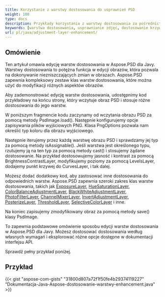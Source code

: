 ```yaml
---
title: Korzystanie z warstwy dostosowania do usprawnień PSD
weight: 100
type: docs
description: Przykłady korzystania z warstwy dostosowania za pośrednictwem Aspose.PSD dla Javy
keywords: [warstwa dostosowania, usprawnianie zdjęć, dostosowanie krzywych, usprawnienie poziomów, odwracanie, filtr zdjęć,  psd api, java, przykład kodu]
url: pl/java/adjustment-layer-enhancement/
---
```


## **Omówienie**

Ten artykuł omawia edycję warstw dostosowania w Aspose.PSD dla Javy. Warstwy dostosowania to potężna funkcja w edycji obrazów, która pozwala na dokonywanie niezniszczających zmian w obrazach. Aspose.PSD zapewnia kompleksowy zestaw klas warstw dostosowania, które można użyć do modyfikacji różnych aspektów obrazów.

Aby zademonstrować edycję warstw dostosowania, udostępnimy kod przykładowy na końcu strony, który wczytuje obraz PSD i stosuje różne dostosowania do jego warstw.

W poniższym fragmencie kodu zaczynamy od wczytania obrazu PSD za pomocą metody PsdImage.load(). Następnie konfigurujemy opcje zapisywania plików wyjściowych PNG. Klasa PngOptions pozwala nam określić typ koloru dla obrazu wyjściowego.

Następnie iterujemy przez każdą warstwę obrazu PSD i sprawdzamy jej typ za pomocą metody isAssignable(). Jeśli warstwa jest określonego typu, rzutujemy ją na ten typ za pomocą metody cast() i stosujemy żądane dostosowanie. Na przykład dostosowujemy jasność i kontrast za pomocą BrightnessContrastLayer, modyfikujemy poziomy za pomocą LevelsLayer, dodajemy punkt krzywej do CurvesLayer, i tak dalej.

Możesz dodać dodatkowy kod, aby zastosować inne dostosowania do odpowiednich warstw. Aspose.PSD zapewnia szeroki zakres klas warstw dostosowania, takich jak [ExposureLayer](https://reference.aspose.com/psd/java/com.aspose.psd.fileformats.psd.layers.adjustmentlayers/exposurelayer), [HueSaturationLayer](https://reference.aspose.com/psd/java/com.aspose.psd.fileformats.psd.layers.adjustmentlayers/HueSaturationLayer), [ColorBalanceAdjustmentLayer](https://reference.aspose.com/psd/java/com.aspose.psd.fileformats.psd.layers.adjustmentlayers/ColorBalanceAdjustmentLayer), [BlackWhiteAdjustmentLayer](https://reference.aspose.com/psd/java/com.aspose.psd.fileformats.psd.layers.adjustmentlayers/BlackWhiteAdjustmentLayer), [PhotoFilterLayer](https://reference.aspose.com/psd/java/com.aspose.psd.fileformats.psd.layers.adjustmentlayers/PhotoFilterLayer), [ChannelMixerLayer](https://reference.aspose.com/psd/java/com.aspose.psd.fileformats.psd.layers.adjustmentlayers/ChannelMixerLayer), [InvertAdjustmentLayer](https://reference.aspose.com/psd/java/com.aspose.psd.fileformats.psd.layers.adjustmentlayers/InvertAdjustmentLayer), [PosterizeLayer](https://reference.aspose.com/psd/java/com.aspose.psd.fileformats.psd.layers.adjustmentlayers/PosterizeLayer), [ThresholdLayer](https://reference.aspose.com/psd/java/com.aspose.psd.fileformats.psd.layers.adjustmentlayers/ThresholdLayer),
[SelectiveColorLayer](https://reference.aspose.com/psd/java/com.aspose.psd.fileformats.psd.layers.adjustmentlayers/SelectiveColorLayer) i inne.

Na koniec zapisujemy zmodyfikowany obraz za pomocą metody save() klasy PsdImage.

To zapewnia podstawowe omówienie sposobu edycji warstw dostosowania w Aspose.PSD dla Javy. Możesz dostosować dostosowania według własnych wymagań i eksplorować różne opcje dostępne w dokumentacji interfejsu API.

Sprawdź pełny przykład poniżej.

## **Przykład**
{{< gist "aspose-com-gists" "31800d807a72f1f50fe4b29374119227" "Dokumentacja-Java-Aspose-dostosowanie-warstwy-enhancement.java" >}}
